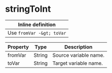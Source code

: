 ---
---
# stringToInt


| Inline definition |
| -------- |
| Use `fromVar -&gt; toVar` |


| Property | Type | Description |
| ------- | ------- | -------- |
| fromVar | String | Source variable name. |
| toVar | String | Target variable name. |

